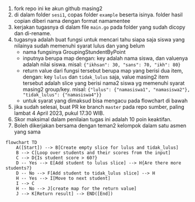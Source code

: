 
1. fork repo ini ke akun github masing2
2. di dalam folder `sesi1`, copas folder `example` beserta isinya. folder hasil copian diberi nama dengan format namamentee
3. kerjakan tugasnya di dalam file `main.go` pada folder yang sudah dicopy dan di-rename.
4. tugasnya adalah buat fungsi untuk mencari tahu siapa saja siswa yang nilainya sudah memenuhi syarat lulus dan yang belum
    - nama fungsinya GroupingStundentByPoint
    - inputnya berupa map dengan: key adalah nama siswa,  dan valuenya adalah nilai siswa. misal: `{"ikhsan": 30, "sans": 70, "ikh": 80}`
    - return value dari fungsi tersebut berupa map yang berisi dua item, dengan: key  `lulus` dan `tidak_lulus` saja, value masing2 item tersebut adalah slice yang berisi nama2 siswa yg memenuhi syarat masing2 group/key. misal: `{"lulus": {"namasiswa1", "namasiswa2"}, "tidak_lulus": {"namasiswa4"}}`
    - untuk syarat yang dimaksud bisa mengacu pada flowchart di bawah
5. jika sudah selesai, buat PR ke branch `master` pada repo sumber, paling lambat 4 April 2023, pukul 17.30 WIB.
6. Skor maksimal dalam penilaian tugas ini adalah 10 poin keaktifan.
7. Boleh dikerjakan bersama dengan teman2 kelompok dalam satu asmen yang sama

```mermaid
flowchart TD
    A([Start]) --> B[Create empty slice for lulus and tidak_lulus]
    B --> C[Loop over students and their scores from the input]
    C --> D{Is student score > 60?}
    D -- Yes --> E[Add student to lulus slice] --> H{Are there more students?}
    D -- No --> F[Add student to tidak_lulus slice] --> H
    H -- Yes --> I[Move to next student]
    I --> C
    H -- No --> J[create map for the return value]
    J --> K[Return result] --> END([End])
```